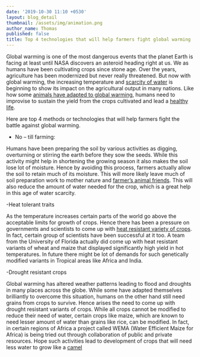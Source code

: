 ```yaml
---
date: '2019-10-30 11:10 +0530'
layout: blog_detail
thumbnail: /assets/img/animation.png
author_name: Thomas
published: false
title: Top 4 technologies that will help farmers fight global warming
---
```

Global warming is one of the most dangerous events that the planet Earth is facing at least until NASA discovers an asteroid heading right at us. We as humans have been cultivating crops since stone age. Over the years, agriculture has been modernized but never really threatened. But now with global warming, the increasing temperature and [scarcity of water](https://www.toknowisgood.com/2019/06/28/top-5-cities-to-run-out-of-fresh-drinking-water.html) is beginning to show its impact on the agricultural output in many nations. Like how some [animals have adapted to global warming](https://www.toknowisgood.com/2019/10/21/top-4-animals-that-are-trying-their-best-to-adapt-to-climate-change.html), humans need to improvise to sustain the yield from the crops cultivated and lead a [healthy life](https://www.toknowisgood.com/2019/08/10/top-4-diseases-that-are-on-the-rise-due-to-global-warming.html). 

Here are top 4 methods or technologies that will help farmers fight the battle against global warming.
- No – till farming:

Humans have been preparing the soil by various activities as digging, overturning or stirring the earth before they sow the seeds. While this activity might help in shortening the growing season it also makes the soil lose lot of moisture. Hence by avoiding this process, farmers actually allow the soil to retain much of its moisture. This will more likely leave much of soil preparation work to mother nature and [farmer’s animal friends](https://www.toknowisgood.com/2018/10/28/top-6-animals-that-help-farmers-or-agriculture.html). This will also reduce the amount of water needed for the crop, which is a great help in this age of water scarcity.

-Heat tolerant traits

As the temperature increases certain parts of the world go above the acceptable limits for growth of crops. Hence there has been a pressure on governments and scientists to come up with [heat resistant variety of crops](https://www.ncbi.nlm.nih.gov/pmc/articles/PMC3728475). In fact, certain group of scientists have been successful at it too. A team from the University of Florida actually did come up with heat resistant variants of wheat and maize that displayed significantly high yield in hot temperatures. In future there might be lot of demands for such genetically modified variants in Tropical areas like Africa and India.

-Drought resistant crops

Global warming has altered weather patterns leading to flood and droughts in many places across the globe. While some have adapted themselves brilliantly to overcome this situation, humans on the other hand still need grains from crops to survive. Hence arises the need to come up with drought resistant variants of crops. While all crops cannot be modified to reduce their need of water, certain crops like maize, which are known to need lesser amount of water than grains like rice, can be modified. In fact, in certain regions of Africa a project called WEMA (Water Efficient Maize for Africa) is being tried out through collaboration of public and private resources. Hope such activities lead to development of crops that will need less water to grow like a [camel](https://www.toknowisgood.com/2019/01/04/animals-that-don-t-drink-water.html)





